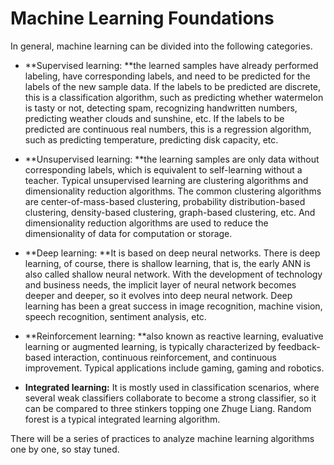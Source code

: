 # Machine Learning Foundations

In general, machine learning can be divided into the following categories.

- **Supervised learning: **the learned samples have already performed labeling, have corresponding labels, and need to be predicted for the labels of the new sample data. If the labels to be predicted are discrete, this is a classification algorithm, such as predicting whether watermelon is tasty or not, detecting spam, recognizing handwritten numbers, predicting weather clouds and sunshine, etc. If the labels to be predicted are continuous real numbers, this is a regression algorithm, such as predicting temperature, predicting disk capacity, etc.

- **Unsupervised learning: **the learning samples are only data without corresponding labels, which is equivalent to self-learning without a teacher. Typical unsupervised learning are clustering algorithms and dimensionality reduction algorithms. The common clustering algorithms are center-of-mass-based clustering, probability distribution-based clustering, density-based clustering, graph-based clustering, etc. And dimensionality reduction algorithms are used to reduce the dimensionality of data for computation or storage.

- **Deep learning: **It is based on deep neural networks. There is deep learning, of course, there is shallow learning, that is, the early ANN is also called shallow neural network. With the development of technology and business needs, the implicit layer of neural network becomes deeper and deeper, so it evolves into deep neural network. Deep learning has been a great success in image recognition, machine vision, speech recognition, sentiment analysis, etc.

- **Reinforcement learning: **also known as reactive learning, evaluative learning or augmented learning, is typically characterized by feedback-based interaction, continuous reinforcement, and continuous improvement. Typical applications include gaming, gaming and robotics.

- **Integrated learning:** It is mostly used in classification scenarios, where several weak classifiers collaborate to become a strong classifier, so it can be compared to three stinkers topping one Zhuge Liang. Random forest is a typical integrated learning algorithm.

There will be a series of practices to analyze machine learning algorithms one by one, so stay tuned.

